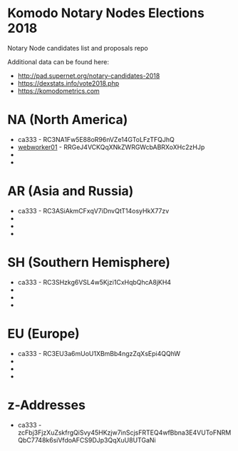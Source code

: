 # Komodo Notary Nodes Elections 2018
Notary Node candidates list and proposals repo

Additional data can be found here:

- http://pad.supernet.org/notary-candidates-2018
- https://dexstats.info/vote2018.php
- https://komodometrics.com

# NA (North America)

- ca333 - RC3NA1Fw5E88oR96nVZe14GToLFzTFQJhQ
- [webworker01](https://webworker.sh/komodo-notary-node-proposal-spring-2018) - RRGeJ4VCKQqXNkZWRGWcbABRXoXHc2zHJp
-
-

# AR (Asia and Russia)

- ca333 - RC3ASiAkmCFxqV7iDnvQtT14osyHkX77zv
-
-
-

# SH (Southern Hemisphere)

- ca333 - RC3SHzkg6VSL4w5Kjzi1CxHqbQhcA8jKH4
-
-
-

# EU (Europe)

- ca333 - RC3EU3a6mUoU1XBmBb4ngzZqXsEpi4QQhW
-
-
-


# z-Addresses

- ca333 - zcFbj3FjzXuZskfrgQiSvy45HKzjw7inScjsFRTEQ4wfBbna3E4VUToFNRMQbC7748k6siVfdoAFCS9DJp3QqXuU8UTGaNi
